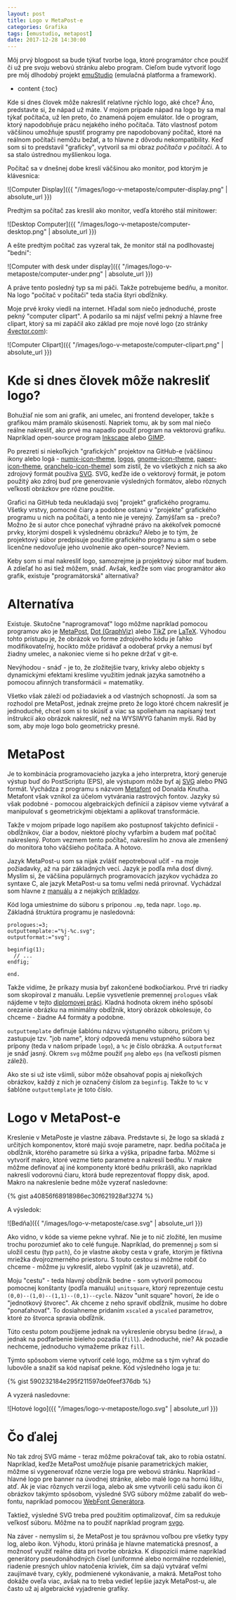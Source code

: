 ```yaml
---
layout: post
title: Logo v MetaPost-e
categories: Grafika
tags: [emustudio, metapost]
date: 2017-12-28 14:30:00
---
```


Môj prvý blogpost sa bude týkať tvorbe loga, ktoré programátor chce použiť či už pre svoju webovú stránku alebo program.
Cieľom bude vytvoriť logo pre môj dlhodobý projekt [emuStudio](https://vbmacher.github.io/emuStudio/) (emulačná platforma a
framework).




* content
{:toc}

Kde si dnes človek môže nakresliť relatívne rýchlo logo, aké chce? Áno, predstavte si, že nápad už máte. V mojom prípade nápad
na logo by sa mal týkať počítača, už len preto, čo znamená pojem emulátor. Ide o program, ktorý napodobňuje prácu nejakého
iného počítača. Táto vlastnosť potom väčšinou umožňuje spustiť programy pre napodobovaný počítač, ktoré na reálnom počítači nemôžu
bežať, a to hlavne z dôvodu nekompatibility. Keď som si to predstavil "graficky", vytvoril sa mi obraz *počítača v počítači*.
A to sa stalo ústrednou myšlienkou loga.

Počítač sa v dnešnej dobe kreslí väčšinou ako monitor, pod ktorým je klávesnica:

![Computer Display]({{ "/images/logo-v-metaposte/computer-display.png" | absolute_url }})

Predtým sa počítač zas kreslil ako monitor, vedľa ktorého stál minitower:

![Desktop Computer]({{ "/images/logo-v-metaposte/computer-desktop.png" | absolute_url }})

A ešte predtým počítač zas vyzeral tak, že monitor stál na podlhovastej "bedni":

![Computer with desk under display]({{ "/images/logo-v-metaposte/computer-under.png" | absolute_url }})

A práve tento posledný typ sa mi páči. Takže potrebujeme bedňu, a monitor. Na logo "počítač v počítači" teda stačia štyri obdĺžniky.

Moje prvé kroky viedli na internet. Hľadal som niečo jednoduché, proste pekný "computer clipart". A podarilo sa mi nájsť veľmi
pekný a hlavne free clipart, ktorý sa mi zapáčil ako základ pre moje nové logo (zo stránky [4vector.com][14]):

![Computer Clipart]({{ "/images/logo-v-metaposte/computer-clipart.png" | absolute_url }})


# Kde si dnes človek môže nakresliť logo?

Bohužiaľ nie som ani grafik, ani umelec, ani frontend developer, takže s grafikou mám pramálo skúseností. Napriek tomu, ak by som
mal niečo reálne nakresliť, ako prvé ma napadlo použiť program na vektorovú grafiku. Napríklad open-source program [Inkscape][4] alebo [GIMP][3].

Po prezretí si niekoľkých "grafických" projektov na GitHub-e (väčšinou ikony alebo logá - [numix-icon-theme][8],
[logos][9], [gnome-icon-theme][10], [paper-icon-theme][11], [oranchelo-icon-theme][12]) som zistil, že vo všetkých
z nich sa ako zdrojový formát používa [SVG][6]. SVG, keďže ide o vektorový formát, je potom použitý ako zdroj buď pre
generovanie výsledných formátov, alebo rôznych veľkostí obrázkov pre rôzne použitie.

Grafici na GitHub teda neukladajú svoj "projekt" grafického programu. Všetky vrstvy, pomocné čiary a podobne ostanú v
"projekte" grafického programu u nich na počítači, a tento nie je verejný. Zamýšľam sa - prečo? Možno že si autor chce
ponechať výhradné právo na akékoľvek pomocné prvky, ktorými dospeli k výslednému obrázku? Alebo je to tým, že projektový
súbor predpisuje použitie grafického programu a sám o sebe licenčne nedovoľuje jeho uvolnenie ako open-source? Neviem.

Keby som si mal nakresliť logo, samozrejme ja projektový súbor mať budem. A zdieľať ho asi tiež môžem, snáď. 
Avšak, keďže som viac programátor ako grafik, existuje "programátorská" alternatíva?

# Alternatíva

Existuje. Skutočne "naprogramovať" logo môžme napríklad pomocou programov ako je [MetaPost][1], [Dot (GraphViz)][2]
alebo [TikZ][15] pre [LaTeX][16].
Výhodou tohto prístupu je, že obrázok vo forme zdrojového kódu je ľahko modifikovateľný, hocikto môže pridávať a odoberať prvky
a nemusí byť žiadny umelec, a nakoniec vieme si ho pekne držať v git-e.

Nevýhodou - snáď - je to, že zložitejšie tvary, krivky alebo objekty s dynamickými efektami kreslíme využitím jednak
jazyka samotného a pomocou afinných transformácii = matematiky.

Všetko však záleží od požiadaviek a od vlastných schopností. Ja som sa rozhodol pre MetaPost, jednak zrejme preto že
logo ktoré chcem nakresliť je jednoduché, chcel som si to skúsiť a viac sa spolieham na napísaný text inštrukcií ako
obrázok nakresliť, než na WYSIWYG ťahaním myši. Rád by som, aby moje logo bolo geometricky presné.

# MetaPost

Je to kombinácia programovacieho jazyka a jeho interpretra, ktorý generuje výstup buď do PostScriptu (EPS), ale výstupom môže byť
aj [SVG][6] alebo PNG formát. Vychádza z programu s názvom [Metafont][7] od Donalda Knutha. Metafont však vznikol za účelom vytvárania
rastrových fontov. Jazyky sú však podobné - pomocou algebraických definícií a zápisov vieme vytvárať a manipulovať s geometrickými
objektami a aplikovať transformácie.

Takže v mojom prípade logo napíšem ako postupnosť takýchto definícií - obdĺžnikov, čiar a bodov, niektoré plochy vyfarbím a budem mať
počítač nakreslený. Potom vezmem tento počítač, nakreslím ho znova ale zmenšený do monitora toho väčšieho počítača. A hotovo.

Jazyk MetaPost-u som sa nijak zvlášť nepotreboval učiť - na moje požiadavky, až na pár základných vecí. Jazyk je podľa mňa
dosť divný. Myslím si, že väčšina populárnych programovacích jazykov vychádza zo syntaxe C, ale jazyk MetaPost-u sa tomu veľmi
nedá prirovnať. Vychádzal som hlavne z [manuálu](https://www.tug.org/docs/metapost/mpman.pdf) a z nejakých
[príkladov](http://tex.loria.fr/prod-graph/zoonekynd/metapost/metapost.html). 

Kód loga umiestnime do súboru s príponou `.mp`, teda napr. `logo.mp`. Základná štruktúra programu je nasledovná:


```
prologues:=3;
outputtemplate:="%j-%c.svg";
outputformat:="svg";

beginfig(1);
  // ...
endfig;

end.
```

Takže vidíme, že príkazy musia byť zakončené bodkočiarkou. Prvé tri riadky som skopíroval z manuálu. Lepšie vysvetlenie
premennej `prologues` však nájdeme v tejto [diplomovej práci][5]. Kladná hodnota okrem iného spôsobí orezanie obrázku
na minimálny obdĺžnik, ktorý obrázok obkolesuje, čo chceme - žiadne A4 formáty a podobne.

`outputtemplate` definuje šablónu názvu výstupného súboru, pričom `%j` zastupuje tzv. "job name", ktorý odpovedá menu vstupného
súbora bez prípony (teda v našom prípade `logo`), a `%c` je číslo obrázka. A `outputformat` je snáď jasný. Okrem `svg` môžme
použiť `png` alebo `eps` (na veľkosti písmen záleží).

Ako ste si už iste všimli, súbor môže obsahovať popis aj niekoľkých obrázkov, každý z nich je označený číslom za `beginfig`. Takže
to `%c` v šablóne `outputtemplate` je toto číslo.

# Logo v MetaPost-e

Kreslenie v MetaPoste je vlastne zábava. Predstavte si, že logo sa skladá z určitých komponentov, ktoré majú svoje parametre, napr.
bedňa počítača je obdĺžnik, ktorého parametre sú šírka a výška, prípadne farba. Môžme si vytvoriť makro, ktoré vezme tieto parametre
a nakreslí bedňu. V makre môžme definovať aj iné komponenty ktoré bedňu prikrášli, ako napríklad nakreslí vodorovnú čiaru, ktorá
bude reprezentovať floppy disk, apod. Makro na nakreslenie bedne môže vyzerať nasledovne:

{% gist a40856f68918986ec30f621928af3274 %}

A výsledok:

![Bedňa]({{ "/images/logo-v-metaposte/case.svg" | absolute_url }})

Ako vidno, v kóde sa vieme pekne vyhrať. Nie je to nič zložité, len musíme trochu porozumieť ako to celé funguje. Napríklad,
do premennej `p` som si uložil cestu (typ `path`), čo je vlastne akoby cesta v grafe, ktorým je fiktívna mriežka dvojrozmerného
priestoru. S touto cestou si môžme robiť čo chceme - môžme ju vykresliť, alebo vyplniť (ak je uzavretá), atď.

Moju "cestu" - teda hlavný obdĺžnik bedne - som vytvoril pomocou pomocnej konštanty (podľa manuálu) `unitsquare`, ktorý reprezentuje
cestu `(0,0)--(1,0)--(1,1)--(0,1)--cycle`. Názov "unit square" hovorí, že ide o "jednotkový štvorec". Ak chceme z neho spraviť
obdĺžnik, musíme ho dobre "ponaťahovať". To dosiahneme pridaním `xscaled` a `yscaled` parametrov, ktoré zo štvorca spravia
obdĺžnik.

Túto cestu potom použijeme jednak na vykreslenie obrysu bedne (`draw`), a jednak na podfarbenie bieleho pozadia (`fill`).
Jednoduché, nie? Ak pozadie nechceme, jednoducho vymažeme príkaz `fill`.

Týmto spôsobom vieme vytvoriť celé logo, môžme sa s tým vyhrať do lubovôle a snažiť sa kód napísať pekne. Kód výsledného
loga je tu:

{% gist 590232184e295f211597de0feef376db %}

A vyzerá nasledovne:

![Hotové logo]({{ "/images/logo-v-metaposte/logo.svg" | absolute_url }})

# Čo ďalej

No tak zdroj SVG máme - teraz môžme pokračovať tak, ako to robia ostatní. Napríklad, keďže MetaPost umožňuje písanie parametrických
makier, môžme si vygenerovať rôzne verzie loga pre webovú stránku. Napríklad - hlavné logo pre banner na úvodnej stránke, alebo
malé logo na hornú lištu, atď. Ak je viac rôznych verzií loga, alebo ak sme vytvorili celú sadu ikon či obrázkov takýmto spôsobom,
výsledné SVG súbory môžme zabaliť do web-fontu, napríklad pomocou [WebFont Generátora][13].

Taktiež, výsledné SVG treba pred použitím optimalizovať, čím sa redukuje veľkosť súboru. Môžme na to použiť napríklad program
[svgo][17].

Na záver - nemyslím si, že MetaPost je tou správnou voľbou pre všetky typy log, alebo ikon. Výhodu, ktorú prináša je
hlavne matematická presnosť, a možnosť využiť reálne dáta pri tvorbe obrázka. K dispozícii máme napríklad generátory
pseudonáhodných čísel (uniformné alebo normálne rozdelenie), riadenie presných uhlov natočenia kriviek, čím sa dajú vytvárať
veľmi zaujímavé tvary, cykly, podmienené vykonávanie, a makrá. MetaPost toho dokáže oveľa viac, avšak na to treba vedieť lepšie
jazyk MetaPost-u, ale často už aj algebraické vyjadrenie grafiky.

[1]: https://en.wikipedia.org/wiki/MetaPost
[2]: https://graphviz.gitlab.io/
[3]: https://www.gimp.org/
[4]: https://inkscape.org/en/
[5]: http://tex.loria.fr/prod-graph/kratka-diplomka2001.pdf
[6]: https://sk.wikipedia.org/wiki/Scalable_Vector_Graphics
[7]: https://en.wikipedia.org/wiki/Metafont
[8]: https://github.com/numixproject/numix-icon-theme
[9]: https://github.com/gilbarbara/logos
[10]: https://github.com/GNOME/gnome-icon-theme
[11]: https://github.com/snwh/paper-icon-theme
[12]: https://github.com/OrancheloTeam/oranchelo-icon-theme
[13]: https://www.npmjs.com/package/webfonts-generator
[14]: https://4vector.com/free-vector/b-w-cartoon-computer-base-monitor-clip-art-116384
[15]: http://www.texample.net/tikz
[16]: https://www.latex-project.org/
[17]: https://github.com/svg/svgo
